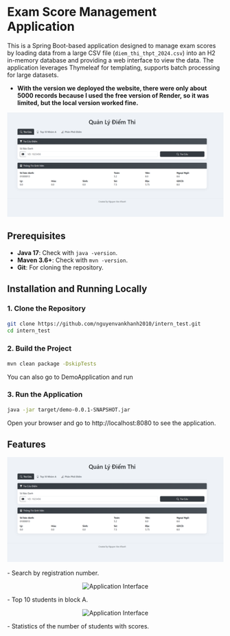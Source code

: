 # Exam Score Management Application

This is a Spring Boot-based application designed to manage exam scores by loading data from a large CSV file (`diem_thi_thpt_2024.csv`) into an H2 in-memory database and providing a web interface to view the data. The application leverages Thymeleaf for templating, supports batch processing for large datasets.
- **With the version we deployed the website, there were only about 5000 records because I used the free version of Render, so it was limited, but the local version worked fine.**

<p align="center">
  <img src="https://raw.githubusercontent.com/nguyenvankhanh2010/intern_test/main/Screenshot%202025-06-29%20213030.png" alt="Application Interface" title="Main Interface of Exam Score Management">
</p>

## Prerequisites
- **Java 17**: Check with `java -version`.
- **Maven 3.6+**: Check with `mvn -version`.
- **Git**: For cloning the repository.

## Installation and Running Locally

### 1. Clone the Repository
```bash
git clone https://github.com/nguyenvankhanh2010/intern_test.git
cd intern_test
```

### 2. Build the Project
```bash
mvn clean package -DskipTests
```
You can also go to DemoApplication and run

### 3. Run the Application
```bash
java -jar target/demo-0.0.1-SNAPSHOT.jar
```
Open your browser and go to http://localhost:8080 to see the application.
## Features
<p align="center">
  <img src="https://raw.githubusercontent.com/nguyenvankhanh2010/intern_test/main/Screenshot%202025-06-29%20213030.png" alt="Application Interface" title="Main Interface of Exam Score Management">
</p>
- Search by registration number.
<p align="center">
  <img src="https://raw.githubusercontent.com/nguyenvankhanh2010/intern_test/main/Screenshot%202025-06-29%215458.png" alt="Application Interface" title="Main Interface of Exam Score Management">
</p>
- Top 10 students in block A.
<p align="center">
  <img src="https://raw.githubusercontent.com/nguyenvankhanh2010/intern_test/main/Screenshot%202025-06-29%215507.png" alt="Application Interface" title="Main Interface of Exam Score Management">
</p>
- Statistics of the number of students with scores.

